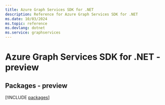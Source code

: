```yaml
---
title: Azure Graph Services SDK for .NET
description: Reference for Azure Graph Services SDK for .NET
ms.date: 10/03/2024
ms.topic: reference
ms.devlang: dotnet
ms.service: graphservices
---
```

# Azure Graph Services SDK for .NET - preview
## Packages - preview
[!INCLUDE [packages](graph-services-index.md)]